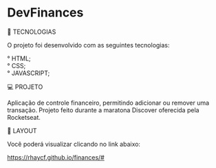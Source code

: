 # DevFinances


🚀 TECNOLOGIAS

O projeto foi desenvolvido com as seguintes tecnologias:
  
  ° HTML;<br>
  ° CSS;<br>
  ° JAVASCRIPT;
  
  💻 PROJETO
  
  Aplicação de controle financeiro, permitindo adicionar ou remover uma transação. Projeto feito durante a maratona Discover oferecida pela Rocketseat.
  
  🔖 LAYOUT
  
  Você poderá visualizar clicando no link abaixo:
  
  https://rhaycf.github.io/finances/#
